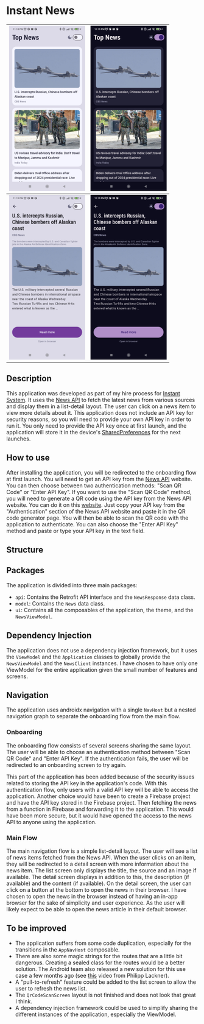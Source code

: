 # Instant News

<img src="doc%2Flist_light.png" width="200"  alt=""/> | <img src="doc%2Flist_dark.png" width="200"  alt=""/>
:-------------------------:|:-------------------------:
<img src="doc%2Fdetails_light.png" width="200"  alt=""/> | <img src="doc%2Fdetails_dark.png" width="200" alt=""/>

## Description

This application was developed as part of my hire process
for [Instant System](https://instant-system.com/). It uses
the [News API](https://newsapi.org/) to fetch the latest news from various sources and display them
in a list-detail
layout. The user can click on a news item to view more details about it. This application does not
include an API key
for security reasons, so you will need to provide your own API key in order to run it. You only need
to provide the API
key once at first launch, and the application will store it in the
device's [SharedPreferences](https://developer.android.com/training/data-storage/shared-preferences)
for the next launches.

## How to use

After installing the application, you will be redirected to the onboarding flow at first launch. You
will need to get an API key from the [News API](https://newsapi.org/) website. You can then choose
between two authentication methods: "Scan QR Code" or "Enter API Key". If you want to use the "Scan
QR Code" method, you will need to generate a QR code using the API key from the News API website.
You can do it on this [website](https://qr-code-generator.com/). Just copy your API key from the
"Authentication" section of the News API website and paste it in the QR code generator page. You
will then be able to scan the QR code with the application to authenticate. You can also choose the
"Enter API Key" method and paste or type your API key in the text field.

## Structure

## Packages

The application is divided into three main packages:

- `api`: Contains the Retrofit API interface and the `NewsResponse` data class.
- `model`: Contains the `News` data class.
- `ui`: Contains all the composables of the application, the theme, and the `NewsViewModel`.

## Dependency Injection

The application does not use a dependency injection framework, but it uses the `ViewModel` and
the `Application` classes to globally provide the `NewsViewModel` and the `NewsClient` instances.
I have chosen to have only one ViewModel for the entire application given the small number of
features and screens.

## Navigation

The application uses androidx navigation with a single `NavHost` but a nested navigation graph to
separate the onboarding flow from the main flow.

### Onboarding

The onboarding flow consists of several screens sharing the same layout. The user will be able to
choose an authentication method between "Scan QR Code" and "Enter API Key". If the authentication
fails, the user will be redirected to an onboarding screen to try again.

This part of the application has been added because of the security issues related to storing the
API key in the application's code. With this authentication flow, only users with a valid API key
will be able to access the application. Another choice would have been to create a Firebase project
and have the API key stored in the Firebase project. Then fetching the news from a function in
Firebase
and forwarding it to the application. This would have been more secure, but it would have opened the
access to the news API to anyone using the application.

### Main Flow

The main navigation flow is a simple list-detail layout. The user will see a list of news items
fetched from the News API. When the user clicks on an item, they will be redirected to a detail
screen with more information about the news item. The list screen only displays the title, the
source and
an image if available. The detail screen displays in addition to this, the description (if
available)
and the content (if available). On the detail screen, the user can click on a button at the bottom
to open the news in their browser. I have chosen to open the news in the browser instead of
having an in-app browser for the sake of simplicity and user experience. As the user will likely
expect
to be able to open the news article in their default browser.

## To be improved

* The application suffers from some code duplication, especially for the transitions in
  the `AppNavHost`
  composable.
* There are also some magic strings for the routes that are a little bit dangerous. Creating a
  sealed class
  for the routes would be a better solution. The Android team also released a new solution for this
  use case a few months ago (see [this](https://youtu.be/AIC_OFQ1r3k?si=MirFPOIoP9_-d3cI) video from
  Philipp Lackner).
* A "pull-to-refresh" feature could be added to the list screen to allow the user to refresh the
  news list.
* The `QrCodeScanScreen` layout is not finished and does not look that great I think.
* A dependency injection framework could be used to simplify sharing the different instances
  of the application, especially the ViewModel.